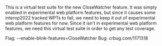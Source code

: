 This is a virtual test suite for the new CloseWatcher feature. It was simply
enabled in experimental web platform features, but since it causes some
interop2022 tracked WPTs to fail, we need to keep it out of experimental web
platform features for now. Since it isn't in experimental web platform features,
we need this virtual test suite in order to get any test coverage.

Flag: --enable-blink-features=CloseWatcher
Bug: crbug.com/1171318
